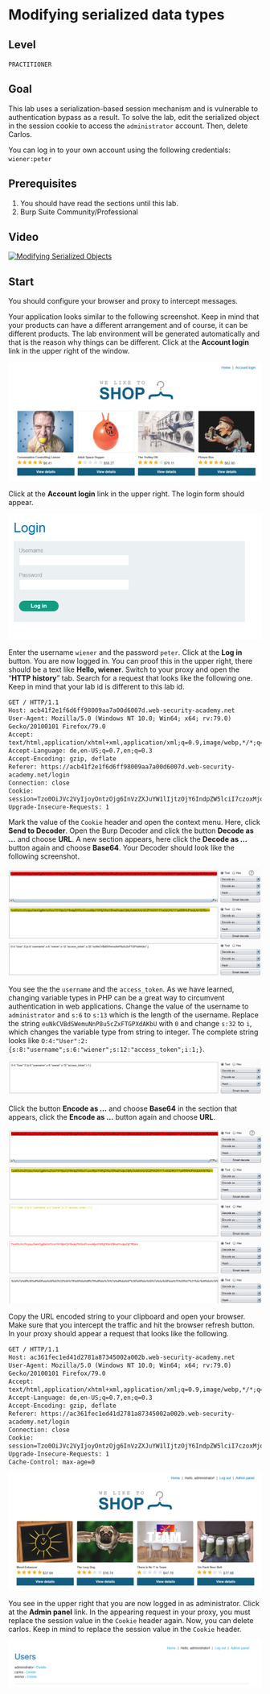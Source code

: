 # Modifying serialized data types

## Level
``PRACTITIONER``

## Goal
This lab uses a serialization-based session mechanism and is vulnerable to authentication bypass as a result. To solve the lab, edit the serialized object in the session cookie to access the ``administrator`` account. Then, delete Carlos.

You can log in to your own account using the following credentials: ``wiener:peter``

## Prerequisites

1. You should have read the sections until this lab.
2. Burp Suite Community/Professional

## Video

[![Modifying Serialized Objects](http://img.youtube.com/vi/l7KCL7vY98k/0.jpg)](https://www.youtube.com/watch?v=l7KCL7vY98k)

## Start

You should configure your browser and proxy to intercept messages.

Your application looks similar to the following screenshot. Keep in mind that your products can have a different arrangement and of course, it can be different products. The lab environment will be generated automatically and that is the reason why things can be different. Click at the **Account login** link in the upper right of the window.

![lab2](images/2-lab/1-lab2.png)

Click at the **Account login** link in the upper right. The login form should appear.

![lab2](images/2-lab/2-lab2.png)

Enter the username ``wiener`` and the password ``peter``. Click at the **Log in** button. You are now logged in. You can proof this in the upper right, there should be a text like **Hello, wiener**. Switch to your proxy and open the “**HTTP history**” tab. Search for a request that looks like the following one. Keep in mind that your lab id is different to this lab id.

```http
GET / HTTP/1.1
Host: acb41f2e1f6d6ff98009aa7a00d6007d.web-security-academy.net
User-Agent: Mozilla/5.0 (Windows NT 10.0; Win64; x64; rv:79.0) Gecko/20100101 Firefox/79.0
Accept: text/html,application/xhtml+xml,application/xml;q=0.9,image/webp,*/*;q=0.8
Accept-Language: de,en-US;q=0.7,en;q=0.3
Accept-Encoding: gzip, deflate
Referer: https://acb41f2e1f6d6ff98009aa7a00d6007d.web-security-academy.net/login
Connection: close
Cookie: session=Tzo0OiJVc2VyIjoyOntzOjg6InVzZXJuYW1lIjtzOjY6IndpZW5lciI7czoxMjoiYWNjZXNzX3Rva2VuIjtzOjMyOiJldU5rQ1ZCZFNXZW11Tm5QOHU1Y1p4RlRHUFhkQUtiVSI7fQ%3d%3d
Upgrade-Insecure-Requests: 1
```

Mark the value of the ``Cookie`` header and open the context menu. Here, click **Send to Decoder**. Open the Burp Decoder and click the button **Decode as …** and choose **URL**. A new section appears, here click the **Decode as …** button again and choose **Base64**. Your Decoder should look like the following screenshot.

![lab2](images/2-lab/3-lab2.png)

You see the the ``username`` and the ``access_token``. As we have learned, changing variable types in PHP can be a great way to circumvent authentication in web applications. Change the value of the username to ``administrator`` and ``s:6`` to ``s:13`` which is the length of the username. Replace the string ``euNkCVBdSWemuNnP8u5cZxFTGPXdAKbU`` with ``0`` and change ``s:32`` to ``i``, which changes the variable type from string to integer. The complete string looks like ``O:4:"User":2:{s:8:"username";s:6:"wiener";s:12:"access_token";i:1;}``. 

![lab2](images/2-lab/4-lab2.png)

Click the button **Encode as …** and choose **Base64** in the section that appears, click the **Encode as …** button again and choose **URL**.

![lab2](images/2-lab/5-lab2.png)

Copy the URL encoded string to your clipboard and open your browser. Make sure that you intercept the traffic and hit the browser refresh button. In your proxy should appear a request that looks like the following.

```http
GET / HTTP/1.1
Host: ac361fec1ed41d2781a87345002a002b.web-security-academy.net
User-Agent: Mozilla/5.0 (Windows NT 10.0; Win64; x64; rv:79.0) Gecko/20100101 Firefox/79.0
Accept: text/html,application/xhtml+xml,application/xml;q=0.9,image/webp,*/*;q=0.8
Accept-Language: de,en-US;q=0.7,en;q=0.3
Accept-Encoding: gzip, deflate
Referer: https://ac361fec1ed41d2781a87345002a002b.web-security-academy.net/login
Connection: close
Cookie: session=Tzo0OiJVc2VyIjoyOntzOjg6InVzZXJuYW1lIjtzOjY6IndpZW5lciI7czoxMjoiYWNjZXNzX3Rva2VuIjtzOjMyOiJ2Q0p2UU5kQkQ4VkhhVk9VVE9nTEdRSVBhMmZmZGFrQiI7fQ%3d%3d
Upgrade-Insecure-Requests: 1
Cache-Control: max-age=0
```

![lab2](images/2-lab/6-lab2.png)

You see in the upper right that you are now logged in as administrator. Click at the **Admin panel** link. In the appearing request in your proxy, you must replace the session value in the ``Cookie`` header again. Now, you can delete carlos. Keep in mind to replace the session value in the ``Cookie`` header.

![lab2](images/2-lab/7-lab2.png)

